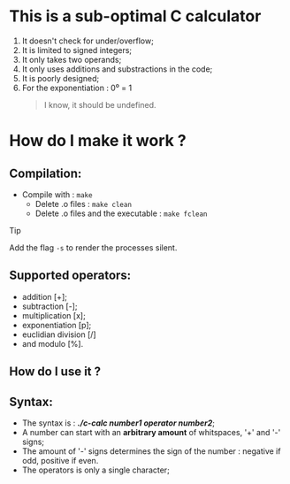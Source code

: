 # This is a sub-optimal C calculator

1. It doesn't check for under/overflow;
2. It is limited to signed integers;
3. It only takes two operands;
4. It only uses additions and substractions in the code;
5. It is poorly designed;
6. For the exponentiation : 0⁰ = 1
   > I know, it should be undefined.

# How do I make it work ?
## __Compilation__:
- Compile with : `make` 
  - Delete .o files : `make clean` 
  - Delete .o files and the executable : `make fclean`
 
>[!TIP]
>Add the flag `-s` to render the processes silent.

## __Supported operators__:
- addition [+];
- subtraction [-];
- multiplication [x]; 
- exponentiation [p];
- euclidian division [/] 
- and modulo [%].

## How do I use it ?
## __Syntax__:
- The syntax is : ***./c-calc number1 operator number2***;
- A number can start with an __arbitrary amount__ of whitspaces, '+' and '-' signs;
- The amount of '-' signs determines the sign of the number : negative if odd, positive if even.
- The operators is only a single character;
